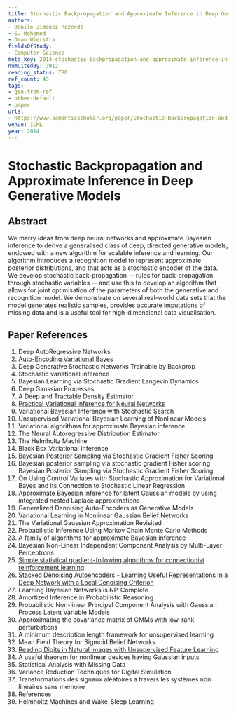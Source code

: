```yaml
---
title: Stochastic Backpropagation and Approximate Inference in Deep Generative Models
authors:
- Danilo Jimenez Rezende
- S. Mohamed
- Daan Wierstra
fieldsOfStudy:
- Computer Science
meta_key: 2014-stochastic-backpropagation-and-approximate-inference-in-deep-generative-models
numCitedBy: 3912
reading_status: TBD
ref_count: 43
tags:
- gen-from-ref
- other-default
- paper
urls:
- https://www.semanticscholar.org/paper/Stochastic-Backpropagation-and-Approximate-in-Deep-Rezende-Mohamed/484ad17c926292fbe0d5211540832a8c8a8e958b?sort=total-citations
venue: ICML
year: 2014
---
```


# Stochastic Backpropagation and Approximate Inference in Deep Generative Models

## Abstract

We marry ideas from deep neural networks and approximate Bayesian inference to derive a generalised class of deep, directed generative models, endowed with a new algorithm for scalable inference and learning. Our algorithm introduces a recognition model to represent approximate posterior distributions, and that acts as a stochastic encoder of the data. We develop stochastic back-propagation -- rules for back-propagation through stochastic variables -- and use this to develop an algorithm that allows for joint optimisation of the parameters of both the generative and recognition model. We demonstrate on several real-world data sets that the model generates realistic samples, provides accurate imputations of missing data and is a useful tool for high-dimensional data visualisation.

## Paper References

1. Deep AutoRegressive Networks
2. [Auto-Encoding Variational Bayes](2014-auto-encoding-variational-bayes.md)
3. Deep Generative Stochastic Networks Trainable by Backprop
4. Stochastic variational inference
5. Bayesian Learning via Stochastic Gradient Langevin Dynamics
6. Deep Gaussian Processes
7. A Deep and Tractable Density Estimator
8. [Practical Variational Inference for Neural Networks](2011-practical-variational-inference-for-neural-networks.md)
9. Variational Bayesian Inference with Stochastic Search
10. Unsupervised Variational Bayesian Learning of Nonlinear Models
11. Variational algorithms for approximate Bayesian inference
12. The Neural Autoregressive Distribution Estimator
13. The Helmholtz Machine
14. Black Box Variational Inference
15. Bayesian Posterior Sampling via Stochastic Gradient Fisher Scoring
16. Bayesian posterior sampling via stochastic gradient Fisher scoring Bayesian Posterior Sampling via Stochastic Gradient Fisher Scoring
17. On Using Control Variates with Stochastic Approximation for Variational Bayes and its Connection to Stochastic Linear Regression
18. Approximate Bayesian inference for latent Gaussian models by using integrated nested Laplace approximations
19. Generalized Denoising Auto-Encoders as Generative Models
20. Variational Learning in Nonlinear Gaussian Belief Networks
21. The Variational Gaussian Approximation Revisited
22. Probabilistic Inference Using Markov Chain Monte Carlo Methods
23. A family of algorithms for approximate Bayesian inference
24. Bayesian Non-Linear Independent Component Analysis by Multi-Layer Perceptrons
25. [Simple statistical gradient-following algorithms for connectionist reinforcement learning](2004-simple-statistical-gradient-following-algorithms-for-connectionist-reinforcement-learning.md)
26. [Stacked Denoising Autoencoders - Learning Useful Representations in a Deep Network with a Local Denoising Criterion](2010-stacked-denoising-autoencoders-learning-useful-representations-in-a-deep-network-with-a-local-denoising-criterion.md)
27. Learning Bayesian Networks is NP-Complete
28. Amortized Inference in Probabilistic Reasoning
29. Probabilistic Non-linear Principal Component Analysis with Gaussian Process Latent Variable Models
30. Approximating the covariance matrix of GMMs with low-rank perturbations
31. A minimum description length framework for unsupervised learning
32. Mean Field Theory for Sigmoid Belief Networks
33. [Reading Digits in Natural Images with Unsupervised Feature Learning](2011-reading-digits-in-natural-images-with-unsupervised-feature-learning.md)
34. A useful theorem for nonlinear devices having Gaussian inputs
35. Statistical Analysis with Missing Data
36. Variance Reduction Techniques for Digital Simulation
37. Transformations des signaux aléatoires a travers les systèmes non linéaires sans mémoire
38. References
39. Helmholtz Machines and Wake-Sleep Learning

